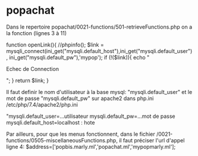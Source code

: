 # popachat
Dans le repertoire popachat/0021-functions/501-retrieveFunctions.php on a la fonction
(lignes 3 à 11)

function openLink(){
    //phpinfo();
    $link = mysqli_connect(ini_get("mysqli.default_host"),ini_get("mysqli.default_user"),
                    ini_get("mysqli.default_pw"),'mypop');
    if (!($link)){
    echo "<p>Echec de Connection</p>";
    }
    return $link;
}

Il faut definir le nom d'utilisateur à la base mysql: "mysqli.default_user" et le mot de passe "mysqli.default_pw" sur apache2 dans php.ini
/etc/php/7.4/apache2/php.ini

"mysqli.default_user=...utilisateur
mysqli.default_pw=...mot de passe
mysqli.default_host=localhost : hote

Par ailleurs, pour que les menus fonctionnent, dans le fichier /0021-functions/0505-miscellaneousFunctions.php,
il faut préciser l'url d'appel 
ligne 4:
$address=['popbis.marly.ml','popachat.ml','mypopmarly.ml'];
